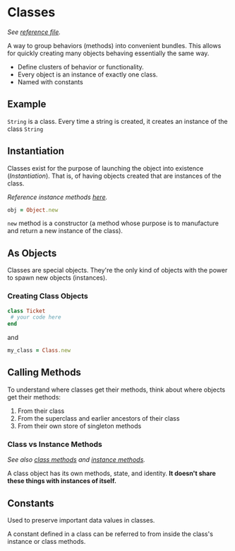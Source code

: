 # Classes

_See [reference file](/sample_code/chap_three/ticket.rb)._

A way to group behaviors (methods) into convenient bundles.
This allows for quickly creating many objects behaving essentially the same way.

- Define clusters of behavior or functionality.
- Every object is an instance of exactly one class.
- Named with constants

## Example

`String` is a class. Every time a string is created,
it creates an instance of the class `String`

## Instantiation

Classes exist for the purpose of launching the object into existence (_Instantiation_).
That is, of having objects created that are instances of the class.

_Reference instance methods [here](/docs/methods.md)._

```ruby
obj = Object.new
```

`new` method is a constructor (a method whose purpose is to manufacture
and return a new instance of the class).

## As Objects

Classes are special objects.
They're the only kind of objects with the power to spawn new objects (instances).

### Creating Class Objects

```ruby
class Ticket
 # your code here
end
```

and

```ruby
my_class = Class.new
```

## Calling Methods

To understand where classes get their methods,
think about where objects get their methods:

1. From their class
2. From the superclass and earlier ancestors of their class
3. From their own store of singleton methods

### Class vs Instance Methods

_See also [class methods](/docs/method_types.md#singleton-class-method)
and [instance methods](/docs/method_types.md#instance)._

A class object has its own methods, state, and identity.
**It doesn't share these things with instances of itself.**

## Constants

Used to preserve important data values in classes.

A constant defined in a class can be referred to from
inside the class's instance or class methods.
